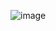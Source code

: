 ![image](https://github.com/Shifa630/projects/assets/155569106/04f7ca19-17aa-4612-9aad-f0445d0e013c)
